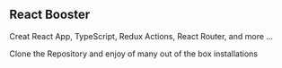 ## React Booster

Creat React App, TypeScript, Redux Actions, React Router, and more ...


Clone the Repository and enjoy of many out of the box installations
